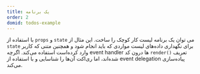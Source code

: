 ```yaml
---
title: یک برنامه
order: 2
domid: todos-example
---
```


با استفاده از `props` و `state` می توان یک برنامه لیست کار‌ کوچک را ساخت. این مثال از `state` برای نگهداری داده‌های لیست مواردی که باید انجام شود و همچنین متنی که کاربر وارد کرده‌است استفاده می‌کند. اگرچه event handler ها درون کد `render()` تعریف شده‌اند، اما ری‌اکت آن‌ها را شناسایی و با استفاده از event delegation پیاده‌سازی می‌کند.

